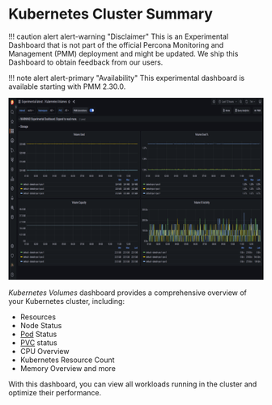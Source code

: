 # Kubernetes Cluster Summary

!!! caution alert alert-warning "Disclaimer"
    This is an Experimental Dashboard that is not part of the official Percona Monitoring and Management (PMM) deployment and might be updated. We ship this Dashboard to obtain feedback from our users.

!!! note alert alert-primary "Availability"
    This experimental dashboard is available starting with PMM 2.30.0.


![!image](../../images/PMM_K8s_volume.png)

*Kubernetes Volumes* dashboard provides a comprehensive overview of your Kubernetes cluster, including:

- Resources
- Node Status
- [Pod](https://kubernetes.io/docs/concepts/workloads/pods/) Status
- [PVC](https://kubernetes.io/docs/concepts/storage/persistent-volumes/) status
- CPU Overview
- Kubernetes Resource Count
- Memory Overview and more

With this dashboard, you can view all workloads running in the cluster and optimize their performance.


